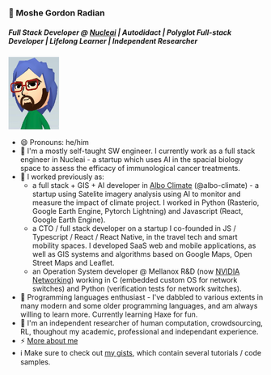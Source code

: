 ### 🦔 Moshe Gordon Radian
##### Full Stack Developer @ [Nucleai](https://nucleai.ai/) | Autodidact | Polyglot Full-stack Developer | Lifelong Learner | Independent Researcher
<img src="https://github.com/VehpuS/VehpuS/raw/master/mii%20me%202.jpg" width=100/>

- 😄 Pronouns: he/him
- 🔭 I'm a mostly self-taught SW engineer. I currently work as a full stack engineer in Nucleai - a startup which uses AI in the spacial biology space to assess the efficacy of immunological cancer treatments.
- 📜 I worked previously as:
  - a full stack + GIS + AI developer in [Albo Climate](https://www.albosys.com/) (@albo-climate) - a startup using Satelite imagery analysis using AI to monitor and measure the impact of climate project. I worked in Python (Rasterio, Google Earth Engine, Pytorch Lightning) and Javascript (React, Google Earth Engine).
  - a CTO / full stack developer on a startup I co-founded in JS / Typescript / React / React Native, in the travel tech and smart mobility spaces. I developed SaaS web and mobile applications, as well as GIS systems and algorithms based on Google Maps, Open Street Maps and Leaflet.
  - an Operation System developer @ Mellanox R&D (now [NVIDIA Networking](https://www.nvidia.com/en-us/networking/)) working in C (embedded custom OS for network switches) and Python (verification tests for network switches).
- 🌱 Programming languages enthusiast - I've dabbled to various extents in many modern and some older programming languages, and am always willing to learn more. Currently learning Haxe for fun.
- 💬 I'm an independent researcher of human computation, crowdsourcing, RL, thoughout my academic, professional and independant experience.
- ⚡ [More about me](https://about.me/vehpus)
- :information_source: Make sure to check out [my gists](https://gist.github.com/VehpuS), which contain several tutorials / code samples.

<!--
**VehpuS/VehpuS** is a ✨ _special_ ✨ repository because its `README.md` (this file) appears on your GitHub profile.

Here are some ideas to get you started:
👋

- 🔭 I’m currently working on ...
- 🌱 I’m currently learning ...
- 👯 I’m looking to collaborate on ...
- 🤔 I’m looking for help with ...
- 💬 Ask me about ...
- 📫 How to reach me: ...
- 😄 Pronouns: ...
- ⚡ Fun fact: ...
-->
